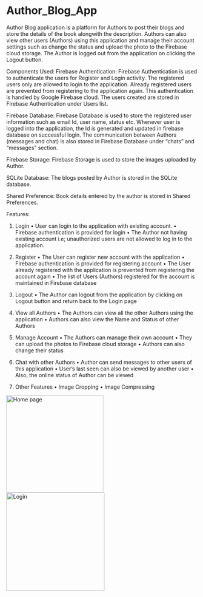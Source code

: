 # Author_Blog_App

Author Blog application is a platform for Authors to post their blogs and store the details of the book alongwith the description. Authors can also view other users (Authors) using this application and manage their account settings such as change the status and upload the photo to the Firebase cloud storage. The Author is logged out from the application on clicking the Logout button.

Components Used:
Firebase Authentication: Firebase Authentication is used to authenticate the users for Register and Login activity. The registered users only are allowed to login to the application. Already registered users are prevented from registering to the application again. This authentication is handled by Google Firebase cloud. The users created are stored in Firebase Authentication under Users list.

Firebase Database: Firebase Database is used to store the registered user information such as email Id, user name, status etc. Whenever user is logged into the application, the Id is generated and updated in firebase database on successful login. The communication between Authors (messages and chat) is also stored in Firebase Database under “chats” and “messages” section.

Firebase Storage: Firebase Storage is used to store the images uploaded by Author.

SQLite Database: The blogs posted by Author is stored in the SQLite database.

Shared Preference: Book details entered by the author is stored in Shared Preferences.


Features:
1.	Login
•	User can login to the application with existing account.
•	Firebase authentication is provided for login
•	The Author not having existing account i.e; unauthorized users are not allowed to log in to the application.

2.	Register
•	The User can register new account with the application
•	Firebase authentication is provided for registering account
•	The User already registered with the application is prevented from registering the account again
•	The list of Users (Authors) registered for the account is maintained in Firebase database

3.	Logout
•	The Author can logout from the application by clicking on Logout button and return back to the Login page

4.	View all Authors
•	The Authors can view all the other Authors using the application 
•	Authors can also view the Name and Status of other Authors 

5.	Manage Account
•	The Authors can manage their own account 
•	They can upload the photos to Firebase cloud storage
•	Authors can also change their status

6.	Chat with other Authors
•	Author can send messages to other users of this application
•	User’s last seen can also be viewed by another user
•	Also, the online status of Author can be viewed

7.	Other Features
•	Image Cropping 
•	Image Compressing


<img width="256" alt="Home page" src="https://user-images.githubusercontent.com/44592616/56477345-8784b900-6459-11e9-8058-8d660f5057c9.PNG">   <img width="259" alt="Login" src="https://user-images.githubusercontent.com/44592616/56477381-b9961b00-6459-11e9-9d40-97c2c155f9df.PNG">


